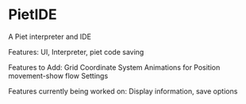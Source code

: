 PietIDE
=======

A Piet interpreter and IDE

Features:
UI, Interpreter, piet code saving

Features to Add:
Grid Coordinate System
Animations for Position movement-show flow
Settings

Features currently being worked on:
Display information,
save options